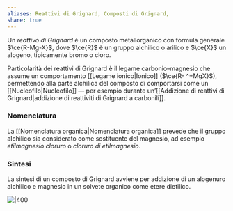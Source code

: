```yaml
---
aliases: Reattivi di Grignard, Composti di Grignard,
share: true
---
```

Un *reattivo di Grignard* è un composto metallorganico con formula generale $\ce{R-Mg-X}$, dove $\ce{R}$ è un gruppo alchilico o arilico e $\ce{X}$ un alogeno, tipicamente bromo o cloro.

Particolarità dei reattivi di Grignard è il legame carbonio–magnesio che assume un comportamento [[Legame ionico|Ionico]] ($\ce{R- ^+MgX}$), permettendo alla parte alchilica del composto di comportarsi come un [[Nucleofilo|Nucleofilo]] — per esempio durante un’[[Addizione di reattivi di Grignard|addizione di reattiviti di Grignard a carbonili]].
### Nomenclatura
La [[Nomenclatura organica|Nomenclatura organica]] prevede che il gruppo alchilico sia considerato come sostituente del magnesio, ad esempio *etilmagnesio cloruro* o *cloruro di etilmagnesio*.

### Sintesi
La sintesi di un composto di Grignard avviene per addizione di un alogenuro alchilico e magnesio in un solvete organico come etere dietilico.

![|400](31f40d0a154511e4bbc922dd594fc5cd_MD5%201.png)
